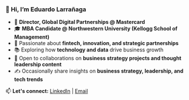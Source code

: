 ### 👋 Hi, I’m Eduardo Larrañaga  
- 💼 **Director, Global Digital Partnerships @ Mastercard**  
- 🎓 **MBA Candidate @ Northwestern University (Kellogg School of Management)**  
- 🚀 Passionate about **fintech, innovation, and strategic partnerships**  
- 📚 Exploring how **technology and data** drive business growth  
- 🤝 Open to collaborations on **business strategy projects and thought leadership content**  
- ✍️ Occasionally share insights on **business strategy, leadership, and tech trends**  

📫 **Let's connect:** [LinkedIn](https://www.linkedin.com/in/eml5/) | [Email](eduardo.larranaga@kellogg.northwestern.edu)

